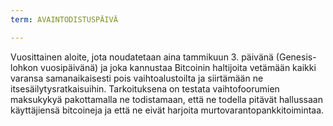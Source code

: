 ```yaml
---
term: AVAINTODISTUSPÄIVÄ

---
```

Vuosittainen aloite, jota noudatetaan aina tammikuun 3. päivänä (Genesis-lohkon vuosipäivänä) ja joka kannustaa Bitcoinin haltijoita vetämään kaikki varansa samanaikaisesti pois vaihtoalustoilta ja siirtämään ne itsesäilytysratkaisuihin. Tarkoituksena on testata vaihtofoorumien maksukykyä pakottamalla ne todistamaan, että ne todella pitävät hallussaan käyttäjiensä bitcoineja ja että ne eivät harjoita murtovarantopankkitoimintaa.